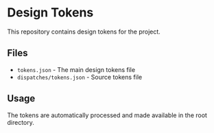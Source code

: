 # Design Tokens

This repository contains design tokens for the project.

## Files

- `tokens.json` - The main design tokens file
- `dispatches/tokens.json` - Source tokens file

## Usage

The tokens are automatically processed and made available in the root directory.

